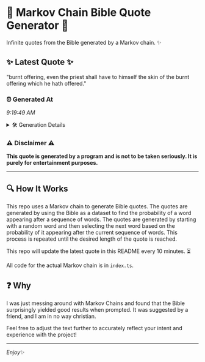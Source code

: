 # 📖 Markov Chain Bible Quote Generator 📖

Infinite quotes from the Bible generated by a Markov chain. ✨

## ✨ Latest Quote ✨
"burnt offering, even the priest shall have to himself the skin of the burnt offering which he hath offered."

### ⏰ Generated At
*9:19:49 AM*

<details>
    <summary>🛠️ Generation Details</summary>
    <p>
        <strong>🌱 Seed:</strong> burnt<br>
        <strong>🔄 Iterations:</strong> 18<br>
        <strong>📜 Context History:</strong><br>[ burnt ]: offering,<br>[ burnt, offering, ]: even<br>[ burnt, offering,, even ]: the<br>[ burnt, offering,, even, the ]: priest<br>[ burnt, offering,, even, the, priest ]: shall<br>[ burnt, offering,, even, the, priest, shall ]: have<br>[ offering,, even, the, priest, shall, have ]: to<br>[ even, the, priest, shall, have, to ]: himself<br>[ the, priest, shall, have, to, himself ]: the<br>[ priest, shall, have, to, himself, the ]: skin<br>[ shall, have, to, himself, the, skin ]: of<br>[ have, to, himself, the, skin, of ]: the<br>[ to, himself, the, skin, of, the ]: burnt<br>[ himself, the, skin, of, the, burnt ]: offering<br>[ the, skin, of, the, burnt, offering ]: which<br>[ skin, of, the, burnt, offering, which ]: he<br>[ of, the, burnt, offering, which, he ]: hath<br>[ the, burnt, offering, which, he, hath ]: offered.<br>
    </p>
</details>

### ⚠️ Disclaimer ⚠️
**This quote is generated by a program and is not to be taken seriously. It is purely for entertainment purposes.**

---

## 🔍 How It Works

This repo uses a Markov chain to generate Bible quotes. The quotes are generated by using the Bible as a dataset to find the probability of a word appearing after a sequence of words. The quotes are generated by starting with a random word and then selecting the next word based on the probability of it appearing after the current sequence of words. This process is repeated until the desired length of the quote is reached.

This repo will update the latest quote in this README every 10 minutes. ⏳

All code for the actual Markov chain is in `index.ts`.

## ❓ Why

I was just messing around with Markov Chains and found that the Bible surprisingly yielded good results when prompted. 
It was suggested by a friend, and I am in no way christian.

Feel free to adjust the text further to accurately reflect your intent and experience with the project!

---

*Enjoy*✨
